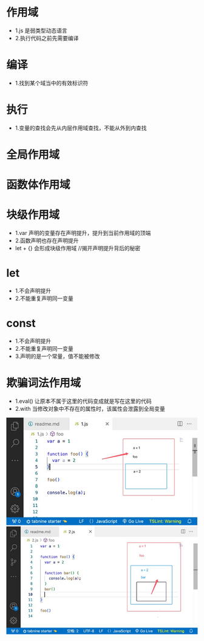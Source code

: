 # 作用域
 - 1.js 是弱类型动态语言
 - 2.执行代码之前先需要编译

# 编译
 - 1.找到某个域当中的有效标识符


# 执行
 - 1.变量的查找会先从内层作用域查找，不能从外到内查找

# 全局作用域

# 函数体作用域

# 块级作用域

- 1.var 声明的变量存在声明提升，提升到当前作用域的顶端
- 2.函数声明也存在声明提升
- let + {}  会形成块级作用域
//揭开声明提升背后的秘密

# let
- 1.不会声明提升
- 2.不能重复声明同一变量


# const
- 1.不会声明提升
- 2.不能重复声明同一变量
- 3.声明的是一个常量，值不能被修改

# 欺骗词法作用域
- 1.eval()  让原本不属于这里的代码变成就是写在这里的代码
- 2.with 当修改对象中不存在的属性时，该属性会泄露到全局变量















![作用域理解](./图片/1.jpg)
![作用域理解](./图片/2.jpg)

